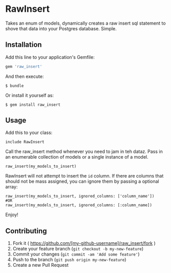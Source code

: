 # RawInsert

Takes an enum of models, dynamically creates a raw insert sql statement to shove that data into your Postgres database. Simple.

## Installation

Add this line to your application's Gemfile:

```ruby
gem 'raw_insert'
```

And then execute:

    $ bundle

Or install it yourself as:

    $ gem install raw_insert

## Usage

Add this to your class:
```
include RawInsert
```

Call the raw_insert method whenever you need to jam in teh dataz. Pass in an enumerable collection of models or a single instance of a model.
```
raw_insert(my_models_to_insert)
```

RawInsert will not attempt to insert the `id` column. If there are columns that should not be mass assigned, you can ignore them by passing a optional array:
```
raw_insert(my_models_to_insert, ignored_columns: ['column_name'])
#OR
raw_insert(my_models_to_insert, ignored_columns: [:column_name])
```

Enjoy!

## Contributing

1. Fork it ( https://github.com/[my-github-username]/raw_insert/fork )
2. Create your feature branch (`git checkout -b my-new-feature`)
3. Commit your changes (`git commit -am 'Add some feature'`)
4. Push to the branch (`git push origin my-new-feature`)
5. Create a new Pull Request
